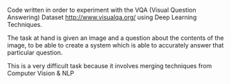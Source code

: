 Code written in order to experiment with the VQA (Visual Question Answering) Dataset http://www.visualqa.org/ using Deep Learning Techniques.

The task at hand is given an image and a question about the contents of the image, to be able to create a system which is able to accurately answer that particular question.

This is a very difficult task because it involves merging techniques from Computer Vision & NLP
